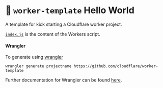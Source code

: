 # 👷 `worker-template` Hello World

A template for kick starting a Cloudflare worker project.

[`index.js`](https://github.com/cloudflare/worker-template/blob/master/index.js) is the content of the Workers script.

#### Wrangler

To generate using [wrangler](https://github.com/cloudflare/wrangler)

```
wrangler generate projectname https://github.com/cloudflare/worker-template
```

Further documentation for Wrangler can be found [here](https://developers.cloudflare.com/workers/tooling/wrangler).

